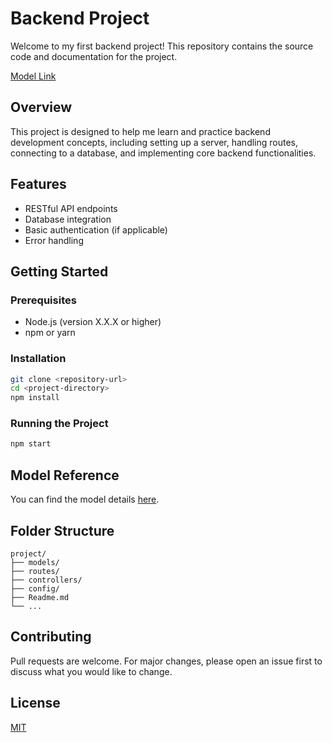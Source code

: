 # Backend Project

Welcome to my first backend project! This repository contains the source code and documentation for the project.

[Model Link](https://app.eraser.io/workspace/YtPqZ1VogxGy1jzIDkzj)

## Overview

This project is designed to help me learn and practice backend development concepts, including setting up a server, handling routes, connecting to a database, and implementing core backend functionalities.

## Features

- RESTful API endpoints
- Database integration
- Basic authentication (if applicable)
- Error handling

## Getting Started

### Prerequisites

- Node.js (version X.X.X or higher)
- npm or yarn

### Installation

```bash
git clone <repository-url>
cd <project-directory>
npm install
```

### Running the Project

```bash
npm start
```

## Model Reference

You can find the model details [here](<insert-model-link-here>).

## Folder Structure

```
project/
├── models/
├── routes/
├── controllers/
├── config/
├── Readme.md
└── ...
```

## Contributing

Pull requests are welcome. For major changes, please open an issue first to discuss what you would like to change.

## License

[MIT](LICENSE)
